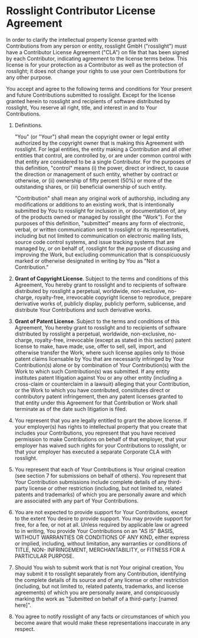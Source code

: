 # Rosslight Contributor License Agreement

In order to clarify the intellectual property license granted with Contributions from any person or entity, rosslight GmbH ("rosslight") must have a Contributor License Agreement ("CLA") on file that has been signed by each Contributor, indicating agreement to the license terms below. This license is for your protection as a Contributor as well as the protection of rosslight; it does not change your rights to use your own Contributions for any other purpose.

You accept and agree to the following terms and conditions for Your present and future Contributions submitted to rosslight. Except for the license granted herein to rosslight and recipients of software distributed by rosslight, You reserve all right, title, and interest in and to Your Contributions.

1. Definitions.
   
   "You" (or "Your") shall mean the copyright owner or legal entity authorized by the copyright owner that is making this Agreement with rosslight. For legal entities, the entity making a Contribution and all other entities that control, are controlled by, or are under common control with that entity are considered to be a single Contributor. For the purposes of this definition, "control" means (i) the power, direct or indirect, to cause the direction or management of such entity, whether by contract or otherwise, or (ii) ownership of fifty percent (50%) or more of the outstanding shares, or (iii) beneficial ownership of such entity.

   "Contribution" shall mean any original work of authorship, including any modifications or additions to an existing work, that is intentionally submitted by You to rosslight for inclusion in, or documentation of, any of the products owned or managed by rosslight (the "Work"). For the purposes of this definition, "submitted" means any form of electronic, verbal, or written communication sent to rosslight or its representatives, including but not limited to communication on electronic mailing lists, source code control systems, and issue tracking systems that are managed by, or on behalf of, rosslight for the purpose of discussing and improving the Work, but excluding communication that is conspicuously marked or otherwise designated in writing by You as "Not a Contribution."

2. **Grant of Copyright License**. Subject to the terms and conditions of this Agreement, You hereby grant to rosslight and to recipients of software distributed by rosslight a perpetual, worldwide, non-exclusive, no-charge, royalty-free, irrevocable copyright license to reproduce, prepare derivative works of, publicly display, publicly perform, sublicense, and distribute Your Contributions and such derivative works.

3. **Grant of Patent License**. Subject to the terms and conditions of this Agreement, You hereby grant to rosslight and to recipients of software distributed by rosslight a perpetual, worldwide, non-exclusive, no-charge, royalty-free, irrevocable (except as stated in this section) patent license to make, have made, use, offer to sell, sell, import, and otherwise transfer the Work, where such license applies only to those patent claims licensable by You that are necessarily infringed by Your Contribution(s) alone or by combination of Your Contribution(s) with the Work to which such Contribution(s) was submitted. If any entity institutes patent litigation against You or any other entity (including a cross-claim or counterclaim in a lawsuit) alleging that your Contribution, or the Work to which you have contributed, constitutes direct or contributory patent infringement, then any patent licenses granted to that entity under this Agreement for that Contribution or Work shall terminate as of the date such litigation is filed.

4. You represent that you are legally entitled to grant the above license. If your employer(s) has rights to intellectual property that you create that includes your Contributions, you represent that you have received permission to make Contributions on behalf of that employer, that your employer has waived such rights for your Contributions to rosslight, or that your employer has executed a separate Corporate CLA with rosslight.

5. You represent that each of Your Contributions is Your original creation (see section 7 for submissions on behalf of others). You represent that Your Contribution submissions include complete details of any third-party license or other restriction (including, but not limited to, related patents and trademarks) of which you are personally aware and which are associated with any part of Your Contributions.

6. You are not expected to provide support for Your Contributions, except to the extent You desire to provide support. You may provide support for free, for a fee, or not at all. Unless required by applicable law or agreed to in writing, You provide Your Contributions on an "AS IS" BASIS, WITHOUT WARRANTIES OR CONDITIONS OF ANY KIND, either express or implied, including, without limitation, any warranties or conditions of TITLE, NON- INFRINGEMENT, MERCHANTABILITY, or FITNESS FOR A PARTICULAR PURPOSE.

7. Should You wish to submit work that is not Your original creation, You may submit it to rosslight separately from any Contribution, identifying the complete details of its source and of any license or other restriction (including, but not limited to, related patents, trademarks, and license agreements) of which you are personally aware, and conspicuously marking the work as "Submitted on behalf of a third-party: [named here]".

8. You agree to notify rosslight of any facts or circumstances of which you become aware that would make these representations inaccurate in any respect.

